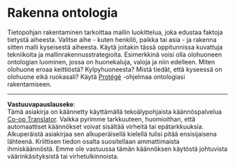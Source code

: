 <!--
CO_OP_TRANSLATOR_METADATA:
{
  "original_hash": "a057a8604f3976c3e309884453f1fad0",
  "translation_date": "2025-08-28T19:41:09+00:00",
  "source_file": "lessons/2-Symbolic/assignment.md",
  "language_code": "fi"
}
-->
# Rakenna ontologia

Tietopohjan rakentaminen tarkoittaa mallin luokittelua, joka edustaa faktoja tietystä aiheesta. Valitse aihe - kuten henkilö, paikka tai asia - ja rakenna sitten malli kyseisestä aiheesta. Käytä joitakin tässä oppitunnissa kuvattuja tekniikoita ja mallinrakennusstrategioita. Esimerkkinä voisi olla olohuoneen ontologian luominen, jossa on huonekaluja, valoja ja niin edelleen. Miten olohuone eroaa keittiöstä? Kylpyhuoneesta? Mistä tiedät, että kyseessä on olohuone eikä ruokasali? Käytä [Protégé](https://protege.stanford.edu/) -ohjelmaa ontologiasi rakentamiseen.

---

**Vastuuvapauslauseke**:  
Tämä asiakirja on käännetty käyttämällä tekoälypohjaista käännöspalvelua [Co-op Translator](https://github.com/Azure/co-op-translator). Vaikka pyrimme tarkkuuteen, huomioithan, että automaattiset käännökset voivat sisältää virheitä tai epätarkkuuksia. Alkuperäistä asiakirjaa sen alkuperäisellä kielellä tulisi pitää ensisijaisena lähteenä. Kriittisen tiedon osalta suositellaan ammattimaista ihmiskäännöstä. Emme ole vastuussa tämän käännöksen käytöstä johtuvista väärinkäsityksistä tai virhetulkinnoista.